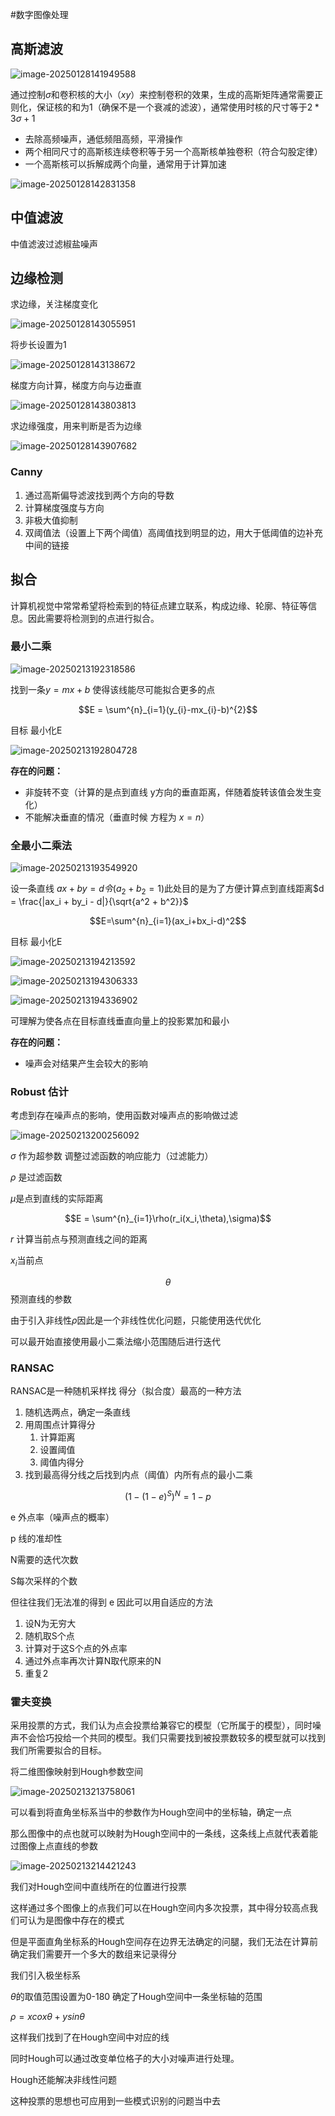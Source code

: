 

#数字图像处理

## 高斯滤波

![image-20250128141949588](https://raw.githubusercontent.com/Thislu13/image_save/main/notebook/202501281419650.png)

通过控制$\sigma$和卷积核的大小（$xy$）来控制卷积的效果，生成的高斯矩阵通常需要正则化，保证核的和为1（确保不是一个衰减的滤波），通常使用时核的尺寸等于$2*3\sigma+1$

* 去除高频噪声，通低频阻高频，平滑操作
* 两个相同尺寸的高斯核连续卷积等于另一个高斯核单独卷积（符合勾股定律）
* 一个高斯核可以拆解成两个向量，通常用于计算加速

![image-20250128142831358](https://raw.githubusercontent.com/Thislu13/image_save/main/notebook/202501281428388.png)

## 中值滤波

中值滤波过滤椒盐噪声

## 边缘检测

求边缘，关注梯度变化

![image-20250128143055951](https://raw.githubusercontent.com/Thislu13/image_save/main/notebook/202501281430981.png)

将步长设置为1 

![image-20250128143138672](https://raw.githubusercontent.com/Thislu13/image_save/main/notebook/202501281431693.png)

梯度方向计算，梯度方向与边垂直 

![image-20250128143803813](https://raw.githubusercontent.com/Thislu13/image_save/main/notebook/202501281438840.png)

求边缘强度，用来判断是否为边缘

![image-20250128143907682](https://raw.githubusercontent.com/Thislu13/image_save/main/notebook/202501281439710.png)

### Canny

1. 通过高斯偏导滤波找到两个方向的导数
2. 计算梯度强度与方向
3. 非极大值抑制
4. 双阈值法（设置上下两个阈值）高阈值找到明显的边，用大于低阈值的边补充中间的链接

## 拟合

计算机视觉中常常希望将检索到的特征点建立联系，构成边缘、轮廓、特征等信息。因此需要将检测到的点进行拟合。

### 最小二乘

![image-20250213192318586](https://raw.githubusercontent.com/Thislu13/image_save/main/notebook/202502131923673.png)

找到一条$y=mx+b$ 使得该线能尽可能拟合更多的点

$$E = \sum^{n}_{i=1}(y_{i}-mx_{i}-b)^{2}$$

目标 最小化E

![image-20250213192804728](https://raw.githubusercontent.com/Thislu13/image_save/main/notebook/202502131928761.png)

**存在的问题：**

* 非旋转不变（计算的是点到直线 y方向的垂直距离，伴随着旋转该值会发生变化）
* 不能解决垂直的情况（垂直时候 方程为 $x=n$）

### 全最小二乘法

![image-20250213193549920](https://raw.githubusercontent.com/Thislu13/image_save/main/notebook/202502131935949.png)

设一条直线 $ax+by=d令(a_{2}+b_{2}=1)$此处目的是为了方便计算点到直线距离$d = \frac{|ax_i + by_i - d|}{\sqrt{a^2 + b^2}}$

$$E=\sum^{n}_{i=1}(ax_i+bx_i-d)^2$$

目标 最小化E

![image-20250213194213592](https://raw.githubusercontent.com/Thislu13/image_save/main/notebook/202502131942634.png)

![image-20250213194306333](https://raw.githubusercontent.com/Thislu13/image_save/main/notebook/202502131943359.png)

![image-20250213194336902](https://raw.githubusercontent.com/Thislu13/image_save/main/notebook/202502131943925.png)

可理解为使各点在目标直线垂直向量上的投影累加和最小

**存在的问题：**

* 噪声会对结果产生会较大的影响

### Robust 估计

考虑到存在噪声点的影响，使用函数对噪声点的影响做过滤

![image-20250213200256092](https://raw.githubusercontent.com/Thislu13/image_save/main/notebook/202502132002130.png)

$\sigma$  作为超参数 调整过滤函数的响应能力（过滤能力）

$\rho$ 是过滤函数

$\mu$是点到直线的实际距离

$$E = \sum^{n}_{i=1}\rho(r_i(x_i,\theta),\sigma)$$

$r$ 计算当前点与预测直线之间的距离

$x_i$当前点

$$\theta$$预测直线的参数

由于引入非线性$\rho$因此是一个非线性优化问题，只能使用迭代优化

可以最开始直接使用最小二乘法缩小范围随后进行迭代

### RANSAC

RANSAC是一种随机采样找 得分（拟合度）最高的一种方法

1. 随机选两点，确定一条直线
2. 用周围点计算得分
   1. 计算距离
   2. 设置阈值
   3. 阈值内得分
3. 找到最高得分线之后找到内点（阈值）内所有点的最小二乘

$$(1-(1-e)^S)^N = 1-p$$

e 外点率（噪声点的概率）

p 线的准却性

N需要的迭代次数

S每次采样的个数

但往往我们无法准的得到 e 因此可以用自适应的方法

1. 设N为无穷大
2. 随机取S个点
3. 计算对于这S个点的外点率
4. 通过外点率再次计算N取代原来的N
5. 重复2

### 霍夫变换

采用投票的方式，我们认为点会投票给兼容它的模型（它所属于的模型），同时噪声不会恰巧投给一个共同的模型。我们只需要找到被投票数较多的模型就可以找到我们所需要拟合的目标。

将二维图像映射到Hough参数空间

![image-20250213213758061](https://raw.githubusercontent.com/Thislu13/image_save/main/notebook/202502132137094.png)

可以看到将直角坐标系当中的参数作为Hough空间中的坐标轴，确定一点

那么图像中的点也就可以映射为Hough空间中的一条线，这条线上点就代表着能过图像上点直线的参数

![image-20250213214421243](https://raw.githubusercontent.com/Thislu13/image_save/main/notebook/202502132144281.png)

我们对Hough空间中直线所在的位置进行投票

这样通过多个图像上的点我们可以在Hough空间内多次投票，其中得分较高点我们可认为是图像中存在的模式

但是平面直角坐标系的Hough空间存在边界无法确定的问腿，我们无法在计算前确定我们需要开一个多大的数组来记录得分

我们引入极坐标系

$\theta$的取值范围设置为0-180 确定了Hough空间中一条坐标轴的范围

$\rho=xcox\theta+ysin\theta$ 

这样我们找到了在Hough空间中对应的线

同时Hough可以通过改变单位格子的大小对噪声进行处理。

Hough还能解决非线性问题

这种投票的思想也可应用到一些模式识别的问题当中去